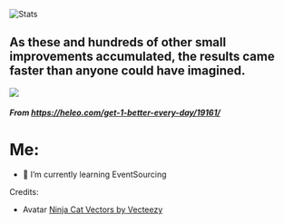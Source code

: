 ![Stats](https://github-readme-stats.vercel.app/api?username=pixellos)

## As these and hundreds of other small improvements accumulated, the results came faster than anyone could have imagined.

![](https://cdn.heleo.com/wp-content/uploads/06205750/Screen-Shot-2018-09-28-at-2.54.53-PM-940x1024.png)
##### From https://heleo.com/get-1-better-every-day/19161/


# Me:


- 🌱 I’m currently learning EventSourcing


Credits: 
- Avatar <a href="https://www.vecteezy.com/free-vector/ninja-cat">Ninja Cat Vectors by Vecteezy</a>
